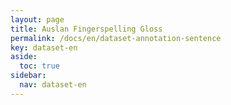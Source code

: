 ```yaml
---
layout: page
title: Auslan Fingerspelling Gloss
permalink: /docs/en/dataset-annotation-sentence
key: dataset-en
aside:
  toc: true
sidebar:
  nav: dataset-en
---
```



<head>
    <style>
        .container {
            display: flex;
            justify-content: space-between; Creates space around items
        }

        .image-with-caption {
            width: 125%;
            margin: auto;
        }

        .image-with-caption img {
            width: 100%;
            height: auto;
        }

        .image-with-caption figcaption {
            text-align: center;
        }
    </style>
</head>


<figure class="image-with-caption">
    <img src="../assets/images/tv.gif">
</figure>


<figure class="image-with-caption">
    <img src="../assets/images/news.gif">
    <!-- <figcaption>Spatial Annotation</figcaption> -->
</figure>

<figure class="image-with-caption">
    <img src="../assets/images/toy.gif">
    <!-- <figcaption>Spatial Annotation</figcaption> -->
</figure>

